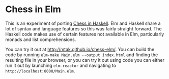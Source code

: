 Chess in Elm
============

This is an experiment of porting [Chess in
Haskell](https://github.com/mtak/chess-hs). Elm and Haskell share a lot of
syntax and language features so this was fairly straight forward. The Haskell
code makes use of certain features not available in Elm, particularly
monads and list comprehensions.

You can try it out at http://mtak.github.io/chess-elm/. You can build the
code by running `elm-make Main.elm --output index.html` and finding the
resulting file in your browser, or you can try it out using code you can either
run it out by launching `elm-reactor` and navigating to
`http://localhost:8000/Main.elm`.
